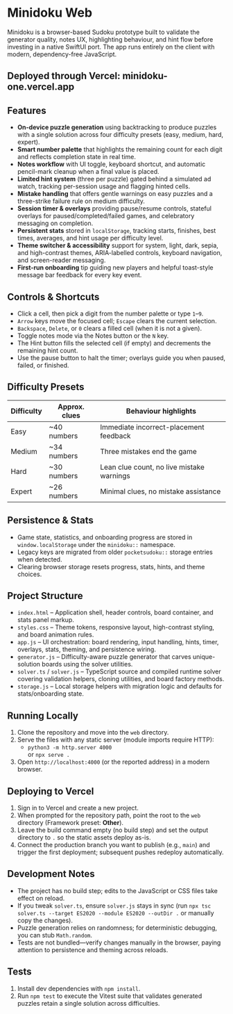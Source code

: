 # Minidoku Web

Minidoku is a browser-based Sudoku prototype built to validate the generator quality, notes UX, highlighting behaviour, and hint flow before investing in a native SwiftUI port. The app runs entirely on the client with modern, dependency-free JavaScript.

## Deployed through Vercel: minidoku-one.vercel.app

## Features
- **On-device puzzle generation** using backtracking to produce puzzles with a single solution across four difficulty presets (easy, medium, hard, expert).
- **Smart number palette** that highlights the remaining count for each digit and reflects completion state in real time.
- **Notes workflow** with UI toggle, keyboard shortcut, and automatic pencil-mark cleanup when a final value is placed.
- **Limited hint system** (three per puzzle) gated behind a simulated ad watch, tracking per-session usage and flagging hinted cells.
- **Mistake handling** that offers gentle warnings on easy puzzles and a three-strike failure rule on medium difficulty.
- **Session timer & overlays** providing pause/resume controls, stateful overlays for paused/completed/failed games, and celebratory messaging on completion.
- **Persistent stats** stored in `localStorage`, tracking starts, finishes, best times, averages, and hint usage per difficulty level.
- **Theme switcher & accessibility** support for system, light, dark, sepia, and high-contrast themes, ARIA-labelled controls, keyboard navigation, and screen-reader messaging.
- **First-run onboarding** tip guiding new players and helpful toast-style message bar feedback for every key event.

## Controls & Shortcuts
- Click a cell, then pick a digit from the number palette or type `1`–`9`.
- `Arrow` keys move the focused cell; `Escape` clears the current selection.
- `Backspace`, `Delete`, or `0` clears a filled cell (when it is not a given).
- Toggle notes mode via the Notes button or the `N` key.
- The Hint button fills the selected cell (if empty) and decrements the remaining hint count.
- Use the pause button to halt the timer; overlays guide you when paused, failed, or finished.

## Difficulty Presets

| Difficulty | Approx. clues | Behaviour highlights |
|------------|---------------|----------------------|
| Easy       | ~40 numbers   | Immediate incorrect-placement feedback |
| Medium     | ~34 numbers   | Three mistakes end the game |
| Hard       | ~30 numbers   | Lean clue count, no live mistake warnings |
| Expert     | ~26 numbers   | Minimal clues, no mistake assistance |

## Persistence & Stats
- Game state, statistics, and onboarding progress are stored in `window.localStorage` under the `minidoku::` namespace.
- Legacy keys are migrated from older `pocketsudoku::` storage entries when detected.
- Clearing browser storage resets progress, stats, hints, and theme choices.

## Project Structure
- `index.html` – Application shell, header controls, board container, and stats panel markup.
- `styles.css` – Theme tokens, responsive layout, high-contrast styling, and board animation rules.
- `app.js` – UI orchestration: board rendering, input handling, hints, timer, overlays, stats, theming, and persistence wiring.
- `generator.js` – Difficulty-aware puzzle generator that carves unique-solution boards using the solver utilities.
- `solver.ts` / `solver.js` – TypeScript source and compiled runtime solver covering validation helpers, cloning utilities, and board factory methods.
- `storage.js` – Local storage helpers with migration logic and defaults for stats/onboarding state.

## Running Locally
1. Clone the repository and move into the `web` directory.
2. Serve the files with any static server (module imports require HTTP):
   - `python3 -m http.server 4000`  
     or `npx serve .`
3. Open `http://localhost:4000` (or the reported address) in a modern browser.

## Deploying to Vercel
1. Sign in to Vercel and create a new project.
2. When prompted for the repository path, point the root to the `web` directory (Framework preset: **Other**).
3. Leave the build command empty (no build step) and set the output directory to `.` so the static assets deploy as-is.
4. Connect the production branch you want to publish (e.g., `main`) and trigger the first deployment; subsequent pushes redeploy automatically.

## Development Notes
- The project has no build step; edits to the JavaScript or CSS files take effect on reload.
- If you tweak `solver.ts`, ensure `solver.js` stays in sync (run `npx tsc solver.ts --target ES2020 --module ES2020 --outDir .` or manually copy the changes).
- Puzzle generation relies on randomness; for deterministic debugging, you can stub `Math.random`.
- Tests are not bundled—verify changes manually in the browser, paying attention to persistence and theming across reloads.

## Tests
1. Install dev dependencies with `npm install`.
2. Run `npm test` to execute the Vitest suite that validates generated puzzles retain a single solution across difficulties.
